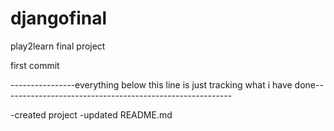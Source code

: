 # djangofinal
play2learn final project

first commit


----------------everything below this line is just tracking what i have done---------------------------------------------------------

-created project
-updated README.md